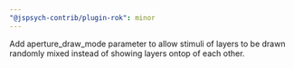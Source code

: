 ```yaml
---
"@jspsych-contrib/plugin-rok": minor
---
```


Add aperture_draw_mode parameter to allow stimuli of layers to be drawn randomly mixed instead of showing layers ontop of each other.
